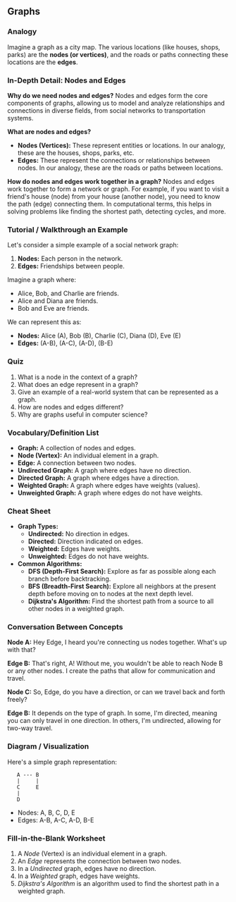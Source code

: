 ## Graphs 

### Analogy

Imagine a graph as a city map. The various locations (like houses, shops, parks) are the **nodes (or vertices)**, and the roads or paths connecting these locations are the **edges**.

### In-Depth Detail: Nodes and Edges

**Why do we need nodes and edges?**
Nodes and edges form the core components of graphs, allowing us to model and analyze relationships and connections in diverse fields, from social networks to transportation systems.


**What are nodes and edges?**
- **Nodes (Vertices):** These represent entities or locations. In our analogy, these are the houses, shops, parks, etc.
- **Edges:** These represent the connections or relationships between nodes. In our analogy, these are the roads or paths between locations.


**How do nodes and edges work together in a graph?**
Nodes and edges work together to form a network or graph. For example, if you want to visit a friend's house (node) from your house (another node), you need to know the path (edge) connecting them. In computational terms, this helps in solving problems like finding the shortest path, detecting cycles, and more.

### Tutorial / Walkthrough an Example

Let's consider a simple example of a social network graph:

1. **Nodes:** Each person in the network.
2. **Edges:** Friendships between people.

Imagine a graph where:
- Alice, Bob, and Charlie are friends.
- Alice and Diana are friends.
- Bob and Eve are friends.

We can represent this as:

- **Nodes:** Alice (A), Bob (B), Charlie (C), Diana (D), Eve (E)
- **Edges:** (A-B), (A-C), (A-D), (B-E)

### Quiz

1. What is a node in the context of a graph?
2. What does an edge represent in a graph?
3. Give an example of a real-world system that can be represented as a graph.
4. How are nodes and edges different?
5. Why are graphs useful in computer science?

### Vocabulary/Definition List

- **Graph:** A collection of nodes and edges.
- **Node (Vertex):** An individual element in a graph.
- **Edge:** A connection between two nodes.
- **Undirected Graph:** A graph where edges have no direction.
- **Directed Graph:** A graph where edges have a direction.
- **Weighted Graph:** A graph where edges have weights (values).
- **Unweighted Graph:** A graph where edges do not have weights.

### Cheat Sheet

- **Graph Types:**
    - **Undirected:** No direction in edges.
    - **Directed:** Direction indicated on edges.
    - **Weighted:** Edges have weights.
    - **Unweighted:** Edges do not have weights.
- **Common Algorithms:**
    - **DFS (Depth-First Search):** Explore as far as possible along each branch before backtracking.
    - **BFS (Breadth-First Search):** Explore all neighbors at the present depth before moving on to nodes at the next depth level.
    - **Dijkstra's Algorithm:** Find the shortest path from a source to all other nodes in a weighted graph.

### Conversation Between Concepts

**Node A:** Hey Edge, I heard you're connecting us nodes together. What's up with that?

**Edge B:** That's right, A! Without me, you wouldn't be able to reach Node B or any other nodes. I create the paths that allow for communication and travel.

**Node C:** So, Edge, do you have a direction, or can we travel back and forth freely?

**Edge B:** It depends on the type of graph. In some, I'm directed, meaning you can only travel in one direction. In others, I'm undirected, allowing for two-way travel.

### Diagram / Visualization

Here's a simple graph representation:

```plaintext
   A --- B
   |     |
   C     E
   |
   D
```

- Nodes: A, B, C, D, E
- Edges: A-B, A-C, A-D, B-E

### Fill-in-the-Blank Worksheet

1. A _Node_ (Vertex) is an individual element in a graph.
2. An _Edge_ represents the connection between two nodes.
3. In a _Undirected_ graph, edges have no direction.
4. In a _Weighted_ graph, edges have weights.
5. _Dijkstra's Algorithm_ is an algorithm used to find the shortest path in a weighted graph.

